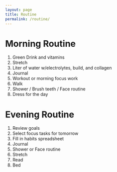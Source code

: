 ```yaml
---
layout: page
title: Routine
permalink: /routine/
---
```


# Morning Routine
1. Green Drink and vitamins
2. Stretch
3. Liter of water w/electrolytes, build, and collagen
4. Journal
5. Workout or morning focus work
6. Walk
7. Shower / Brush teeth / Face routine
8. Dress for the day

# Evening Routine
1. Review goals
2. Select focus tasks for tomorrow
3. Fill in habits spreadsheet
4. Journal
5. Shower or Face routine
6. Stretch
7. Read
8. Bed

